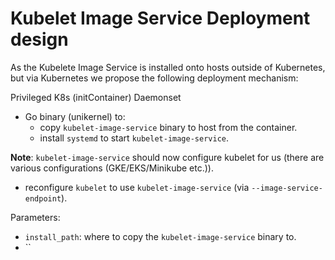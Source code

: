 # Kubelet Image Service Deployment design

As the Kubelete Image Service is installed onto hosts outside of Kubernetes, but via Kubernetes we propose the following deployment mechanism:

Privileged K8s (initContainer) Daemonset
- Go binary (unikernel) to:
  - copy `kubelet-image-service` binary to host from the container.
  - install `systemd` to start `kubelet-image-service`.

**Note**: `kubelet-image-service` should now configure kubelet for us (there are various configurations (GKE/EKS/Minikube etc.)).
  - reconfigure `kubelet` to use `kubelet-image-service` (via `--image-service-endpoint`).

Parameters:
 - `install_path`: where to copy the `kubelet-image-service` binary to.
 - ``